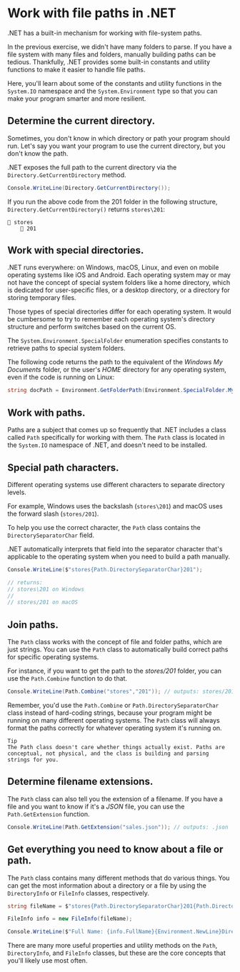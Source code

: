 # Work with file paths in .NET
.NET has a built-in mechanism for working with file-system paths.

In the previous exercise, we didn't have many folders to parse. If you have a file system with many files and folders, manually building paths can be tedious. Thankfully, .NET provides some built-in constants and utility functions to make it easier to handle file paths.

Here, you'll learn about some of the constants and utility functions in the `System.IO` namespace and the `System.Environment` type so that you can make your program smarter and more resilient.

## Determine the current directory.
Sometimes, you don't know in which directory or path your program should run. Let's say you want your program to use the current directory, but you don't know the path.

.NET exposes the full path to the current directory via the `Directory.GetCurrentDirectory` method.

```cs
Console.WriteLine(Directory.GetCurrentDirectory());
```
If you run the above code from the 201 folder in the following structure, `Directory.GetCurrentDirectory()` returns `stores\201`:

```
📂 stores
    📂 201
```

## Work with special directories.
.NET runs everywhere: on Windows, macOS, Linux, and even on mobile operating systems like iOS and Android. Each operating system may or may not have the concept of special system folders like a home directory, which is dedicated for user-specific files, or a desktop directory, or a directory for storing temporary files.

Those types of special directories differ for each operating system. It would be cumbersome to try to remember each operating system's directory structure and perform switches based on the current OS.

The `System.Environment.SpecialFolder` enumeration specifies constants to retrieve paths to special system folders.

The following code returns the path to the equivalent of the *Windows My Documents* folder, or the user's *HOME* directory for any operating system, even if the code is running on Linux:

```cs
string docPath = Environment.GetFolderPath(Environment.SpecialFolder.MyDocuments);
```

## Work with paths.
Paths are a subject that comes up so frequently that .NET includes a class called `Path` specifically for working with them.
The `Path` class is located in the `System.IO` namespace of .NET, and doesn't need to be installed.

## Special path characters.
Different operating systems use different characters to separate directory levels.

For example, Windows uses the backslash (`stores\201`) and macOS uses the forward slash (`stores/201`).

To help you use the correct character, the `Path` class contains the `DirectorySeparatorChar` field.

.NET automatically interprets that field into the separator character that's applicable to the operating system when you need to build a path manually.

```cs
Console.WriteLine($"stores{Path.DirectorySeparatorChar}201");

// returns:
// stores\201 on Windows
//
// stores/201 on macOS
```

## Join paths.
The `Path` class works with the concept of file and folder paths, which are just strings. You can use the `Path` class to automatically build correct paths for specific operating systems.

For instance, if you want to get the path to the *stores/201* folder, you can use the `Path.Combine` function to do that.

```cs
Console.WriteLine(Path.Combine("stores","201")); // outputs: stores/201
```
Remember, you'd use the `Path.Combine` or `Path.DirectorySeparatorChar` class instead of hard-coding strings, because your program might be running on many different operating systems. The `Path` class will always format the paths correctly for whatever operating system it's running on.

    Tip
    The Path class doesn't care whether things actually exist. Paths are conceptual, not physical, and the class is building and parsing strings for you.

## Determine filename extensions.
The `Path` class can also tell you the extension of a filename. If you have a file and you want to know if it's a *JSON* file, you can use the `Path.GetExtension` function.

```cs
Console.WriteLine(Path.GetExtension("sales.json")); // outputs: .json
```

## Get everything you need to know about a file or path.
The `Path` class contains many different methods that do various things. You can get the most information about a directory or a file by using the `DirectoryInfo` or `FileInfo` classes, respectively.

```cs
string fileName = $"stores{Path.DirectorySeparatorChar}201{Path.DirectorySeparatorChar}sales{Path.DirectorySeparatorChar}sales.json";

FileInfo info = new FileInfo(fileName);

Console.WriteLine($"Full Name: {info.FullName}{Environment.NewLine}Directory: {info.Directory}{Environment.NewLine}Extension: {info.Extension}{Environment.NewLine}Create Date: {info.CreationTime}"); // And many more
```
There are many more useful properties and utility methods on the `Path`, `DirectoryInfo`, and `FileInfo` classes, but these are the core concepts that you'll likely use most often.